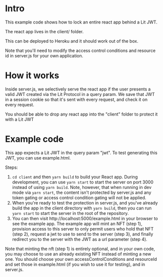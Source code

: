 # Intro

This example code shows how to lock an entire react app behind a Lit JWT.

The react app lives in the client/ folder.

This can be deployed to Heroku and it should work out of the box.

Note that you'll need to modify the access control conditions and resource id in server.js for your own application.

# How it works

Inside server.js, we selectively serve the react app if the user presents a valid JWT created via the Lit Protocol in a query param. We save that JWT in a session cookie so that it's sent with every request, and check it on every request.

You should be able to drop any react app into the "client" folder to protect it with a Lit JWT

# Example code

This app expects a Lit JWT in the query param "jwt". To test generating this JWT, you can use example.html.

Steps:

1. `cd client` and then `yarn build` to build your React app. During development, you can use `yarn start` to start the server on port 3000 instead of using `yarn build`. Note, however, that when running in dev mode via `yarn start`, the content isn't protected by server.js and any token gating or access control condition gating will not be applied.
2. When you're ready to test the protection in server.js, and you've already build the app in the client directory with `yarn build`, then you can run `yarn start` to start the server in the root of the repository.
3. You can then visit http://localhost:5000/example.html in your browser to see the example app. The example app will mint an NFT (step 1), provision access to this server to only permit users who hold that NFT (step 2), request a jwt to use to send to the server (step 3), and finally redirect you to the server with the JWT as a url parameter (step 4).

Note that minting the nft (step 1) is entirely optional, and in your own code, you may choose to use an already existing NFT instead of minting a new one. You should choose your own accessControlConditions and resourceId and set those in example.html (if you wish to use it for testing), and in server.js.

